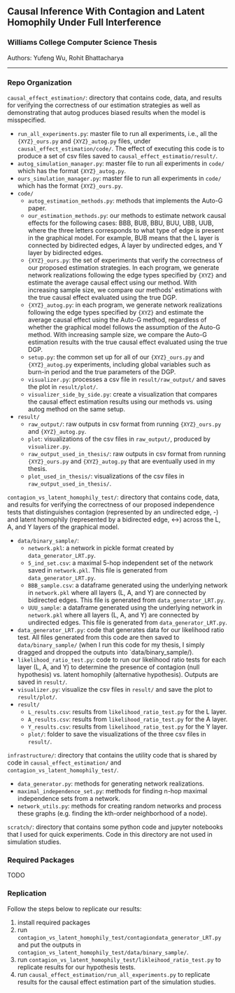 ## Causal Inference With Contagion and Latent Homophily Under Full Interference
### Williams College Computer Science Thesis

Authors: Yufeng Wu, Rohit Bhattacharya

---

### Repo Organization
`causal_effect_estimation/`: directory that contains code, data, and results
for verifying the correctness of our estimation strategies as well as demonstrating that autog produces biased results when the model is misspecified.
- `run_all_experiments.py`: master file to run all experiments, i.e., all the `{XYZ}_ours.py` and `{XYZ}_autog.py` files, under `causal_effect_estimation/code/`. The effect of executing this code is to produce a set of csv files saved to `causal_effect_estimatio/result/`. 
- `autog_simulation_manager.py`: master file to run all experiments in `code/` which has the format `{XYZ}_autog.py`.  
- `ours_simulation_manager.py`: master file to run all experiments in `code/` which has the format `{XYZ}_ours.py`.  
- `code/`
    - `autog_estimation_methods.py`: methods that implements the Auto-G paper. 
    - `our_estimation_methods.py`: our methods to estimate network causal effects for the following cases: BBB, BUB, BBU, BUU, UBB, UUB, where the three letters corresponds to what type of edge is present in the graphical model. For example, BUB means that the L layer is connected by bidirected edges, A layer by undirected edges, and Y layer by bidirected edges.  
    - `{XYZ}_ours.py`: the set of experiments that verify the correctness of our proposed estimation strategies. In each program, we generate network realizations following the edge types specified by `{XYZ}` and estimate the average causal effect using our method. With increasing sample size, we compare our methods' estimations with the true causal effect evaluated using the true DGP.
    - `{XYZ}_autog.py`: in each program, we generate network realizations following the edge types specified by `{XYZ}` and estimate the average causal effect using the Auto-G method, regardless of whether the graphical model follows the assumption of the Auto-G method. With increasing sample size, we compare the Auto-G estimation results with the true causal effect evaluated using the true DGP. 
    - `setup.py`: the common set up for all of our `{XYZ}_ours.py` and `{XYZ}_autog.py` experiments, including global variables such as burn-in period and the true parameters of the DGP.
    - `visualizer.py`: processes a csv file in `result/raw_output/` and saves the plot in `result/plot/`.
    - `visualizer_side_by_side.py`: create a visualization that compares the causal effect estimation results using our methods vs. using autog method on the same setup. 
- `result/`
    - `raw_output/`: raw outputs in csv format from running `{XYZ}_ours.py` and `{XYZ}_autog.py`.
    - `plot`: visualizations of the csv files in `raw_output/`, produced by `visualizer.py`.
    - `raw_output_used_in_thesis/`: raw outputs in csv format from running `{XYZ}_ours.py` and `{XYZ}_autog.py` that are eventually used in my thesis. 
    - `plot_used_in_thesis/`: visualizations of the csv files in `raw_output_used_in_thesis/`. 

`contagion_vs_latent_homophily_test/`: directory that contains code, data, and results for verifying the correctness of our proposed independence tests that distinguishes contagion (represented by an undirected edge, -) and latent homophily (represented by a bidirected edge, <->) across the L, A, and Y layers of the graphical model.
- `data/binary_sample/`: 
    - `network.pkl`: a network in pickle format created by `data_generator_LRT.py`.
    - `5_ind_set.csv`: a maximal 5-hop independent set of the network saved in `network.pkl`. This file is generated from `data_generator_LRT.py`.
    - `BBB_sample.csv`: a dataframe generated using the underlying network in `network.pkl` where all layers (L, A, and Y) are connected by bidirected edges. This file is generated from `data_generator_LRT.py`.
    - `UUU_sample`: a dataframe generated using the underlying network in `network.pkl` where all layers (L, A, and Y) are connected by undirected edges. This file is generated from `data_generator_LRT.py`.
- `data_generator_LRT.py`: code that generates data for our likelihood ratio test. All files generated from this code are then saved to `data/binary_sample/` (when I run this code for my thesis, I simply dragged and dropped the outputs into `data/binary_sample/). 
- `likelihood_ratio_test.py`: code to run our likelihood ratio tests for each layer (L, A, and Y) to determine the presence of contagion (null hypothesis) vs. latent homophily (alternative hypothesis). Outputs are saved in `result/`.
- `visualizer.py`: visualize the csv files in `result/` and save the plot to `result/plot/`.
- `result/`
    - `L_results.csv`: results from `likelihood_ratio_test.py` for the L layer.
    - `A_results.csv`: results from `likelihood_ratio_test.py` for the A layer.
    - `Y_results.csv`: results from `likelihood_ratio_test.py` for the Y layer.
    - `plot/`: folder to save the visualizations of the three csv files in `result/`. 

`infrastructure/`: directory that contains the utility code that is shared by code in `causal_effect_estimation/` and `contagion_vs_latent_homophily_test/`.
-   `data_generator.py`: methods for generating network realizations.
-   `maximal_independence_set.py`: methods for finding n-hop maximal independence sets from a network. 
-   `network_utils.py`: methods for creating random networks and process these graphs (e.g. finding the kth-order neighborhood of a node). 

`scratch/`: directory that contains some python code and jupyter notebooks that I used for quick experiments. Code in this directory are not used in simulation studies. 

### Required Packages

TODO

### Replication
Follow the steps below to replicate our results:
1. install required packages
2. run `contagion_vs_latent_homophily_test/contagiondata_generator_LRT.py` and put the outputs in `contagion_vs_latent_homophily_test/data/binary_sample/`. 
3. run `contagion_vs_latent_homophily_test/likleihood_ratio_test.py` to replicate results for our hypothesis tests.
4. run `causal_effect_estimation/run_all_experiments.py` to replicate results for the causal effect estimation part of the simulation studies. 